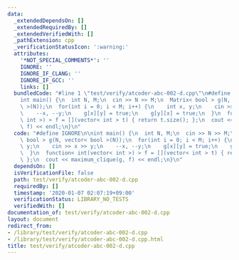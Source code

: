 ```yaml
---
data:
  _extendedDependsOn: []
  _extendedRequiredBy: []
  _extendedVerifiedWith: []
  _pathExtension: cpp
  _verificationStatusIcon: ':warning:'
  attributes:
    '*NOT_SPECIAL_COMMENTS*': ''
    IGNORE: ''
    IGNORE_IF_CLANG: ''
    IGNORE_IF_GCC: ''
    links: []
  bundledCode: "#line 1 \"test/verify/atcoder-abc-002-d.cpp\"\n#define IGNORE\n\n\
    int main() {\n  int N, M;\n  cin >> N >> M;\n  Matrix< bool > g(N, vector< bool\
    \ >(N));\n  for(int i = 0; i < M; i++) {\n    int x, y;\n    cin >> x >> y;\n\
    \    --x, --y;\n    g[x][y] = true;\n    g[y][x] = true;\n  }\n  function< int(vector<\
    \ int >) > f = [](vector< int > t) { return t.size(); };\n  cout << maximum_clique(g,\
    \ f) << endl;\n}\n"
  code: "#define IGNORE\n\nint main() {\n  int N, M;\n  cin >> N >> M;\n  Matrix<\
    \ bool > g(N, vector< bool >(N));\n  for(int i = 0; i < M; i++) {\n    int x,\
    \ y;\n    cin >> x >> y;\n    --x, --y;\n    g[x][y] = true;\n    g[y][x] = true;\n\
    \  }\n  function< int(vector< int >) > f = [](vector< int > t) { return t.size();\
    \ };\n  cout << maximum_clique(g, f) << endl;\n}\n"
  dependsOn: []
  isVerificationFile: false
  path: test/verify/atcoder-abc-002-d.cpp
  requiredBy: []
  timestamp: '2020-01-07 02:07:19+09:00'
  verificationStatus: LIBRARY_NO_TESTS
  verifiedWith: []
documentation_of: test/verify/atcoder-abc-002-d.cpp
layout: document
redirect_from:
- /library/test/verify/atcoder-abc-002-d.cpp
- /library/test/verify/atcoder-abc-002-d.cpp.html
title: test/verify/atcoder-abc-002-d.cpp
---
```

